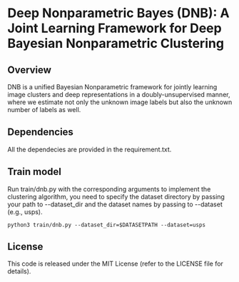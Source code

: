 # Deep Nonparametric Bayes (DNB): A Joint Learning Framework for Deep Bayesian Nonparametric Clustering


## Overview
DNB is a unified Bayesian Nonparametric framework for jointly learning image clusters and deep representations in a doubly-unsupervised manner, where we estimate not only the unknown image labels but also the unknown number of labels as well.


## Dependencies
All the dependecies are provided in the requirement.txt.

## Train model
Run train/dnb.py with the corresponding arguments to implement the clustering algorithm, you need to specify the dataset directory by passing your path to --dataset_dir and the dataset names by passing to --dataset (e.g., usps).

```
python3 train/dnb.py --dataset_dir=$DATASETPATH --dataset=usps
```

## License
This code is released under the MIT License (refer to the LICENSE file for details).

